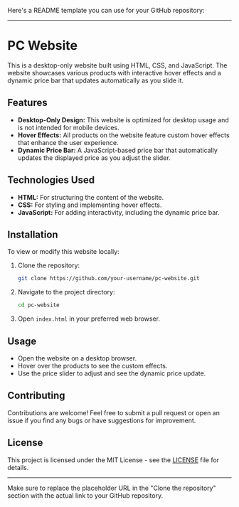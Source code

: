 Here's a README template you can use for your GitHub repository:

---

# PC Website

This is a desktop-only website built using HTML, CSS, and JavaScript. The website showcases various products with interactive hover effects and a dynamic price bar that updates automatically as you slide it.

## Features

- **Desktop-Only Design:** This website is optimized for desktop usage and is not intended for mobile devices.
- **Hover Effects:** All products on the website feature custom hover effects that enhance the user experience.
- **Dynamic Price Bar:** A JavaScript-based price bar that automatically updates the displayed price as you adjust the slider.

## Technologies Used

- **HTML:** For structuring the content of the website.
- **CSS:** For styling and implementing hover effects.
- **JavaScript:** For adding interactivity, including the dynamic price bar.

## Installation

To view or modify this website locally:

1. Clone the repository:

   ```bash
   git clone https://github.com/your-username/pc-website.git
   ```

2. Navigate to the project directory:

   ```bash
   cd pc-website
   ```

3. Open `index.html` in your preferred web browser.

## Usage

- Open the website on a desktop browser.
- Hover over the products to see the custom effects.
- Use the price slider to adjust and see the dynamic price update.

## Contributing

Contributions are welcome! Feel free to submit a pull request or open an issue if you find any bugs or have suggestions for improvement.

## License

This project is licensed under the MIT License - see the [LICENSE](LICENSE) file for details.

---

Make sure to replace the placeholder URL in the "Clone the repository" section with the actual link to your GitHub repository.
